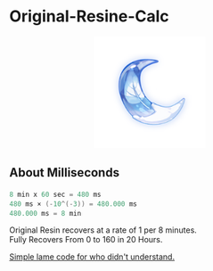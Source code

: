# Original-Resine-Calc

<p align="center">
  <img width="200" height="200" src="https://github.com/Zisess/Genshin-Impact---Original-Resine-Calc/blob/main/Pics/Fragile%20Resin.png?raw=true">
</p>

## About Milliseconds

```csharp
8 min x 60 sec = 480 ms
480 ms × (-10^(-3)) = 480.000 ms
480.000 ms = 8 min
```
<p align="left">
  Original Resin recovers at a rate of 1 per 8 minutes. </br>
  Fully Recovers From 0 to 160 in 20 Hours.
</p>

[Simple lame code for who didn't understand.](https://github.com/Zisess/Genshin-Impact---Original-Resine-Calc/blob/main/program.cs)


